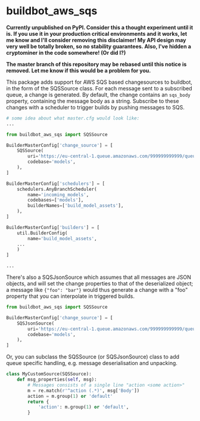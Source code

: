 # buildbot_aws_sqs

**Currently unpublished on PyPI. Consider this a thought
experiment until it is. If you use it in your production critical
environments and it works, let me know and I'll consider removing
this disclaimer! My API design may very well be totally broken,
so no stability guarantees. Also, I've hidden a cryptominer in
the code somewhere! (Or did I?)**

**The master branch of this repository may be rebased until this
notice is removed. Let me know if this would be a problem for
you.**

This package adds support for AWS SQS based changesources to
buildbot, in the form of the SQSSource class. For each message
sent to a subscribed queue, a change is generated. By default,
the change contains an `sqs_body` property, containing the
message body as a string. Subscribe to these changes with a
scheduler to trigger builds by pushing messages to SQS.

```python
# some idea about what master.cfg would look like:
...

from buildbot_aws_sqs import SQSSource

BuilderMasterConfig['change_source'] = [
    SQSSource(
        uri='https://eu-central-1.queue.amazonaws.com/999999999999/queue',
        codebase='models',
    ),
]

BuilderMasterConfig['schedulers'] = [
    schedulers.AnyBranchScheduler(
        name='incoming_models',
        codebases=['models'],
        builderNames=['build_model_assets'],
    ),
]

BuilderMasterConfig['builders'] = [
    util.BuilderConfig(
        name='build_model_assets',
    ...
    )
]

...
```

There's also a SQSJsonSource which assumes that all messages are
JSON objects, and will set the change properties to that of the
deserialized object; a message like `{"foo": "bar"}` would thus
generate a change with a "foo" property that you can interpolate
in triggered builds.

```python
from buildbot_aws_sqs import SQSSource

BuilderMasterConfig['change_source'] = [
    SQSJsonSource(
        uri='https://eu-central-1.queue.amazonaws.com/999999999999/queue',
        codebase='models',
    ),
]
```

Or, you can subclass the SQSSource (or SQSJsonSource) class to
add queue specific handling, e.g. message deserialisation and
unpacking.

```python
class MyCustomSource(SQSSource):
    def msg_properties(self, msg):
        # Messages consists of a single line "action <some action>"
        m = re.match(r'^action (.*)', msg['Body'])
        action = m.group(1) or 'default'
        return {
            'action': m.group(1) or 'default',
        }
```
